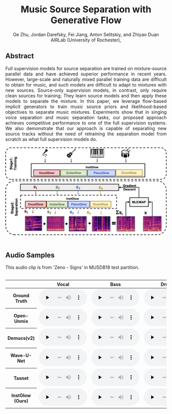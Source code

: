 # <center>Music Source Separation with Generative Flow</center>

<center>Ge Zhu, Jordan Darefsky, Fei Jiang, Anton Selitskiy, and Zhiyao Duan</center>
<center>AIRLab (University of Rochester), </center>


## Abstract

<div style="text-align: justify"> Full supervision models for source separation are trained on mixture-source parallel data and have achieved superior performance in recent years. However, large-scale and naturally mixed parallel training data are difficult to obtain for music, and such models are difficult to adapt to mixtures with new sources. Source-only supervision models, in contrast, only require clean sources for training; They learn source models and then apply these models to separate the mixture. In this paper, we leverage flow-based implicit generators to train music source priors and likelihood-based objectives to separate music mixtures. Experiments show that in singing voice separation and music separation tasks, our proposed approach achieves competitive performance to one of the full supervision systems. We also demonstrate that our approach is capable of separating new source tracks without the need of retraining the separation model from scratch as what full supervision models do. </div> 

<br>
<center><img src="images/diagram.png" width="600"></center>
<br>

## Audio Samples

<div style="text-align: justify"> This audio clip is from 'Zeno - Signs' in MUSDB18 test partition. </div> 
<br>
<table align="center">
  <thead>
    <tr>
      <th> </th>
      <th>Vocal</th>
      <th>Bass</th>
      <th>Drums</th>
      <th>Other</th>
    </tr>
  </thead>
  <tbody>
    <tr>
      <th>Ground Truth</th>
      <td><audio controls="" preload="none" style="width: 150px;">
            <source src="demo/GT/vocals_cut.wav"></audio></td>
      <td><audio controls="" preload="none" style="width: 150px;">
            <source src="demo/GT/bass_cut.wav"></audio></td>
      <td><audio controls="" preload="none" style="width: 150px;">
            <source src="demo/GT/drums_cut.wav"></audio></td>
      <td><audio controls="" preload="none" style="width: 150px;">
            <source src="demo/GT/other_cut.wav"></audio></td>
    </tr>
    <tr>
      <th>Open-Unmix</th>
      <td><audio controls="" preload="none" style="width: 150px;">
            <source src="demo/openunmix/1_vocals_22k_cut.wav"></audio></td>
      <td><audio controls="" preload="none" style="width: 150px;">
            <source src="demo/openunmix/1_bass_22k_cut.wav"></audio></td>
      <td><audio controls="" preload="none" style="width: 150px;">
            <source src="demo/openunmix/1_drums_22k_cut.wav"></audio></td>
      <td><audio controls="" preload="none" style="width: 150px;">
            <source src="demo/openunmix/1_other_22k_cut.wav"></audio></td>
    </tr>
    <tr>
      <th>Demucs(v2)</th>
      <td><audio controls="" preload="none" style="width: 150px;">
            <source src="demo/demucs/vocals_22k_cut.wav"></audio></td>
      <td><audio controls="" preload="none" style="width: 150px;">
            <source src="demo/demucs/bass_22k_cut.wav"></audio></td>
      <td><audio controls="" preload="none" style="width: 150px;">
            <source src="demo/demucs/drums_22k_cut.wav"></audio></td>
      <td><audio controls="" preload="none" style="width: 150px;">
            <source src="demo/demucs/other_22k_cut.wav"></audio></td>
    </tr>
    <tr>
      <th>Wave-U-Net</th>
      <td><audio controls="" preload="none" style="width: 150px;">
            <source src="demo/waveunet/mixture-1_vocals_22k_cut.wav"></audio></td>
      <td><audio controls="" preload="none" style="width: 150px;">
            <source src="demo/waveunet/mixture-1_bass_22k_cut.wav"></audio></td>
      <td><audio controls="" preload="none" style="width: 150px;">
            <source src="demo/waveunet/mixture-1_drums_22k_cut.wav"></audio></td>
      <td><audio controls="" preload="none" style="width: 150px;">
            <source src="demo/waveunet/mixture-1_other_22k_cut.wav"></audio></td>
    </tr>
    <tr>
      <th>Tasnet</th>
      <td><audio controls="" preload="none" style="width: 150px;">
            <source src="demo/tasnet/vocals_22k_cut.wav"></audio></td>
      <td><audio controls="" preload="none" style="width: 150px;">
            <source src="demo/tasnet/bass_22k_cut.wav"></audio></td>
      <td><audio controls="" preload="none" style="width: 150px;">
            <source src="demo/tasnet/drums_22k_cut.wav"></audio></td>
      <td><audio controls="" preload="none" style="width: 150px;">
            <source src="demo/tasnet/other_22k_cut.wav"></audio></td>
    </tr>
    <tr>
      <th>InstGlow (Ours)</th>
      <td><audio controls="" preload="none" style="width: 150px;">
            <source src="demo/instGlow/vocals_cut.wav"></audio></td>
      <td><audio controls="" preload="none" style="width: 150px;">
            <source src="demo/instGlow/bass_cut.wav"></audio></td>
      <td><audio controls="" preload="none" style="width: 150px;">
            <source src="demo/instGlow/drums_cut.wav"></audio></td>
      <td><audio controls="" preload="none" style="width: 150px;">
            <source src="demo/instGlow/other_cut.wav"></audio></td>
    </tr>
  </tbody>
</table>
